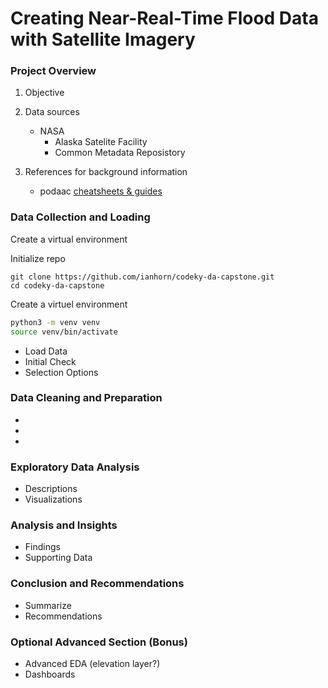 # Creating Near-Real-Time Flood Data with Satellite Imagery

### Project Overview

1. Objective


2. Data sources

    - NASA
        - Alaska Satelite Facility
        - Common Metadata Reposistory

     

3. References for background information
    
    - podaac [cheatsheets & guides](https://podaac.github.io/tutorials/quarto_text/cheatsheet.html#workflow-cheatsheet-terminology)


### Data Collection and Loading

Create a virtual environment

Initialize repo
```git
git clone https://github.com/ianhorn/codeky-da-capstone.git 
cd codeky-da-capstone
```

Create a virtuel environment
```bash
python3 -m venv venv
source venv/bin/activate
```

 - Load Data
 - Initial Check
 - Selection Options

### Data Cleaning and Preparation

 - 
 -
 -

### Exploratory Data Analysis

 - Descriptions
 - Visualizations

### Analysis and Insights

 - Findings
 - Supporting Data

### Conclusion and Recommendations

 - Summarize
 - Recommendations

### Optional Advanced Section (Bonus)

 - Advanced EDA (elevation layer?)
 - Dashboards



